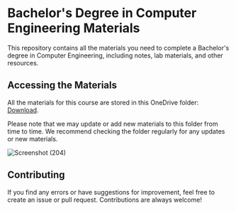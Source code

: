 # Bachelor's Degree in Computer Engineering Materials

This repository contains all the materials you need to complete a Bachelor's degree in Computer Engineering, including notes, lab materials, and other resources.

## Accessing the Materials

All the materials for this course are stored in this OneDrive folder: [Download](https://khecedunp-my.sharepoint.com/:f:/g/personal/760307_khec_edu_np/EmkoweTh6gVLpbw_3ye3TCMBj3vswN7BqG0H9kUYZemZcw?e=eiTtJh). 

Please note that we may update or add new materials to this folder from time to time. We recommend checking the folder regularly for any updates or new materials.

![Screenshot (204)](https://user-images.githubusercontent.com/90265701/227777716-857d6842-5834-4976-870d-ea2e60f881ef.png)

## Contributing

If you find any errors or have suggestions for improvement, feel free to create an issue or pull request. Contributions are always welcome!
